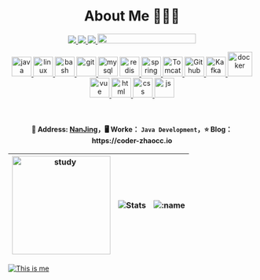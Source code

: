 <h1 align="center">About Me 🧑🏻‍💻</h1>

<p align="center">
    <a title="Github Total Stars" target="_blank" href="https://github.com/coder-zhaocc">
        <img src="https://img.shields.io/github/stars/coder-zhaocc.svg?logo=star&label=Total%20Stars&color=success" />
    </a>
    <a title="Github Followers" target="_blank" href="https://github.com/coder-zhaocc">
        <img src="https://img.shields.io/badge/dynamic/json?label=GitHub&suffix=%20followers&query=%24.data.totalSubs&url=https%3A%2F%2Fapi.spencerwoo.com%2Fsubstats%2F%3Fsource%3Dgithub%26queryKey=coder-zhaocc&color=blue&logo=github&longCache=true" />
    </a>
<!--     <a title="My Blog Site" target="_blank" href="https://coder-zhaocc.top/">
        <img src="https://img.shields.io/badge/Blog-jwt1399.top-orange" />
    </a> -->
    <a title="PA" target="_blank" href="https://github.com/coder-zhaocc">
        <img src="https://komarev.com/ghpvc/?username=coder-zhaocc" />
    </a>
    <a title="PA2" target="_blank" href="https://github.com/coder-zhaocc">
        <img src="https://profile-counter.glitch.me/coder-zhaocc/count.svg" width="200" height="20"/>
    </a>
</p>



<div align="center">
    <a href="https://www.java.com" target="_blank" rel="noreferrer">
    		<img src="https://cdn.jsdelivr.net/gh/devicons/devicon/icons/java/java-original.svg" alt="java" width="40" height="40"/>     
    </a>

  </a>       
    <a href="https://www.linux.org/" target="_blank" rel="noreferrer">
    		<img src="https://cdn.jsdelivr.net/gh/devicons/devicon/icons/linux/linux-original.svg" alt="linux" width="40" height="40"/>
    </a>
    <a href="https://www.gnu.org/software/bash/" target="_blank" rel="noreferrer">
    		<img src="https://cdn.jsdelivr.net/gh/devicons/devicon/icons/bash/bash-original.svg" alt="bash" width="40" height="40"/>     
    </a>
    <a href="https://git-scm.com/" target="_blank" rel="noreferrer">
    		<img src="https://cdn.jsdelivr.net/gh/devicons/devicon/icons/git/git-original.svg" alt="git" width="40" height="40"/>
    </a>
    <a href="https://www.mysql.com/" target="_blank" rel="noreferrer">
    		<img src="https://cdn.jsdelivr.net/gh/devicons/devicon/icons/mysql/mysql-original.svg" alt="mysql" width="40" height="40"/></a>
<a href="https://redis.io" target="_blank" rel="noreferrer">
        <img src="https://cdn.jsdelivr.net/gh/devicons/devicon/icons/redis/redis-original.svg" alt="redis" width="40" height="40"/>
</a>
<a href="https://spring.io/" target="_blank" rel="noreferrer">
        <img src="https://cdn.jsdelivr.net/gh/devicons/devicon/icons/spring/spring-original.svg" alt="spring" width="40" height="40"/>
</a>
<a href="https://tomcat.apache.org/" target="_blank" rel="noreferrer">
        <img src="https://cdn.jsdelivr.net/gh/devicons/devicon/icons/tomcat/tomcat-original.svg" alt="Tomcat" width="40" height="40"/>  
</a>
<a href="https://github.com/" target="_blank" rel="noreferrer">
        <img src="https://cdn.jsdelivr.net/gh/devicons/devicon/icons/github/github-original.svg" alt="Github" width="40" height="40"/>  
</a>
<a href="https://kafka.apache.org/" target="_blank" rel="noreferrer">
        <img src="https://cdn.jsdelivr.net/gh/devicons/devicon/icons/apachekafka/apachekafka-original.svg" alt="Kafka" width="40" height="40"/>
</a>
<a href="https://www.docker.com/" target="_blank" rel="noreferrer">
        <img src="https://cdn.jsdelivr.net/gh/devicons/devicon/icons/docker/docker-original.svg" alt="docker" width="50" height="50"/>
</a>
<a href="https://cn.vuejs.org/" target="_blank" rel="noreferrer">
        <img src="https://cdn.jsdelivr.net/gh/devicons/devicon/icons/vuejs/vuejs-original.svg" alt="vue" width="40" height="40"/>
</a>
 <a href="https://developer.mozilla.org/zh-CN/docs/Web/HTML" target="_blank" rel="noreferrer">        
        <img src="https://cdn.jsdelivr.net/gh/devicons/devicon/icons/html5/html5-original.svg" alt="html" width="40" height="40"/>
</a>
<a href="https://developer.mozilla.org/zh-CN/docs/Web/CSS" target="_blank" rel="noreferrer">
        <img src="https://cdn.jsdelivr.net/gh/devicons/devicon/icons/css3/css3-original.svg" alt="css" width="40" height="40"/>
</a>
<a href="https://developer.mozilla.org/zh-CN/docs/learn/JavaScript" target="_blank" rel="noreferrer">
        <img src="https://cdn.jsdelivr.net/gh/devicons/devicon/icons/javascript/javascript-original.svg" alt="js" width="40" height="40"/>
</a>

</div>

​    

<h4 align="center" >🌱 Address: <a href="https://map.baidu.com/search/%E5%8D%97%E4%BA%AC%E5%B8%82/@13225169,3748907.75,12z?querytype=s&da_src=shareurl&wd=%E5%8D%97%E4%BA%AC&c=315&src=0&pn=0&sug=0&l=13&b=(13203566,3735464;13251310,3761288)&from=webmap&biz_forward=%7B%22scaler%22:2,%22styles%22:%22pl%22%7D&device_ratio=2">NanJing</a>，🖥️ Worke： <code>Java Development</code>，⭐️ Blog：https://coder-zhaocc.io</h4>

| <img src="https://github.com/coder-zhaocc/coder-zhaocc/blob/main/study.gif" width="200" alt="study" /> | ![Stats](https://github-readme-stats.vercel.app/api?username=coder-zhaocc&show_icons=true&theme=default&count_private=true) | ![:name](https://count.getloli.com/get/@:coder-zhaocc?them=rule34) |
| ------------------------------------------------------------ | ------------------------------------------------------------ | ---------------------------------------------------------- |

[![This is me](https://readme-typing-svg.herokuapp.com?size=30&color=15485F&center=true&vCenter=true&height=80&width=1500&lines=%F0%9F%92%A1%20In%20order%20to%20be%20irreplaceable%EF%BC%8Cone%20must%20always%20be%20different%20%EF%BC%81)](https://git.io/typing-svg)








